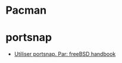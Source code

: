 # Pacman

# portsnap

  - [Utiliser portsnap. Par: freeBSD handbook](https://www.freebsd.org/doc/fr/books/handbook/portsnap.html)
